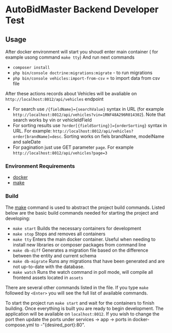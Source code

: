 # AutoBidMaster Backend Developer Test

## Usage
After docker environment will start you shoudl enter main container ( for example usong command `make tty`)
And run next commands
 - `composer install`
 - `php bin/console doctrine:migrations:migrate` - to run migrations
 - `php bin/console vehicles:import-from-csv` = to import data from csv file

After these actions records about Vehicles will be avaliable on `http://localhost:8012/api/vehicles` endpoint
 - For search use `/{fieldName}={searchValue}` syntax in URL (for example `http://localhost:8012/api/vehicles?vin=1RNF48A296R014302`). Note that search works by vin or vehicleIdField
 - For sorting results use `?order[{fieldSorting}]={orderSorting}` syntax in URL. For example: `http://localhost:8012/api/vehicles?order[brandName]=desc`. Sorting works on fiels brandName, modelName and saleDate
 - For pagination just use GET parameter `page`. For example `http://localhost:8012/api/vehicles?page=3`


### Environment Requirements
 - [docker](https://www.docker.com/products/docker-desktop)
 - [make](https://www.gnu.org/software/make/manual/html_node/Options-Summary.html)

### Build
The [make](https://www.gnu.org/software/make/manual/html_node/Options-Summary.html) command is used to abstract the project
build commands.  Listed below are the basic build commands needed for starting the project and developing:

 - `make start` Builds the necessary containers for development
 - `make stop` Stops and removes all containers
 - `make tty` Enters the main docker container.  Useful when needing to install new libraries or composer packages from command line
 - `make db-diff` Generates a migration file based on the difference between the entity and current schema
 - `make db-migrate` Runs any migrations that have been generated and are not up-to-date with the database.
 - `make watch` Runs the watch command in poll mode, will compile all frontend assets located in `assets`

There are several other commands listed in the file.  If you type `make` followed by `<Enter>` you will see the full list
of available commands.

To start the project run `make start` and wait for the containers to finish building.  Once everything is built you are ready
to begin development.  The application will be available on `localhost:8012`.  If you wish to change the port then update the
ports under services -> app -> ports in docker-compose.yml to -"{desired_port}:80".


